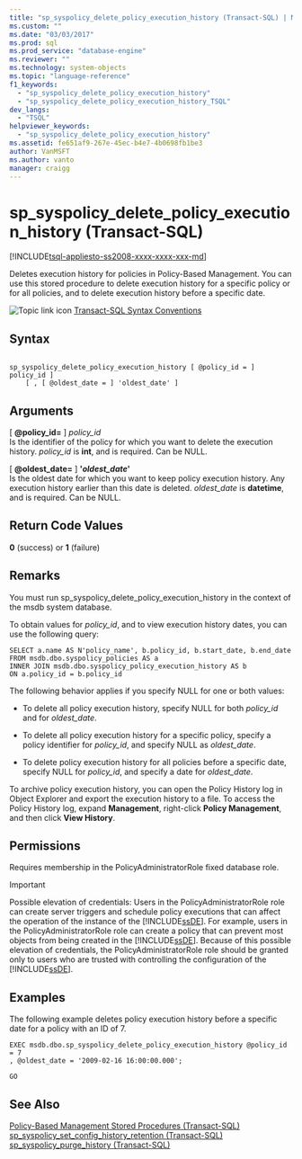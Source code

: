 ```yaml
---
title: "sp_syspolicy_delete_policy_execution_history (Transact-SQL) | Microsoft Docs"
ms.custom: ""
ms.date: "03/03/2017"
ms.prod: sql
ms.prod_service: "database-engine"
ms.reviewer: ""
ms.technology: system-objects
ms.topic: "language-reference"
f1_keywords: 
  - "sp_syspolicy_delete_policy_execution_history"
  - "sp_syspolicy_delete_policy_execution_history_TSQL"
dev_langs: 
  - "TSQL"
helpviewer_keywords: 
  - "sp_syspolicy_delete_policy_execution_history"
ms.assetid: fe651af9-267e-45ec-b4e7-4b0698fb1be3
author: VanMSFT
ms.author: vanto
manager: craigg
---
```

# sp_syspolicy_delete_policy_execution_history (Transact-SQL)
[!INCLUDE[tsql-appliesto-ss2008-xxxx-xxxx-xxx-md](../../includes/tsql-appliesto-ss2008-xxxx-xxxx-xxx-md.md)]

  Deletes execution history for policies in Policy-Based Management. You can use this stored procedure to delete execution history for a specific policy or for all policies, and to delete execution history before a specific date.  
  
 ![Topic link icon](../../database-engine/configure-windows/media/topic-link.gif "Topic link icon") [Transact-SQL Syntax Conventions](../../t-sql/language-elements/transact-sql-syntax-conventions-transact-sql.md)  
  
## Syntax  
  
```  
  
sp_syspolicy_delete_policy_execution_history [ @policy_id = ] policy_id ]  
    [ , [ @oldest_date = ] 'oldest_date' ]  
```  
  
## Arguments  
 [ **@policy_id=** ] *policy_id*  
 Is the identifier of the policy for which you want to delete the execution history. *policy_id* is **int**, and is required. Can be NULL.  
  
 [ **@oldest_date=** ] **'***oldest_date***'**  
 Is the oldest date for which you want to keep policy execution history. Any execution history earlier than this date is deleted. *oldest_date* is **datetime**, and is required. Can be NULL.  
  
## Return Code Values  
 **0** (success) or **1** (failure)  
  
## Remarks  
 You must run sp_syspolicy_delete_policy_execution_history in the context of the msdb system database.  
  
 To obtain values for *policy_id*, and to view execution history dates, you can use the following query:  
  
```  
SELECT a.name AS N'policy_name', b.policy_id, b.start_date, b.end_date  
FROM msdb.dbo.syspolicy_policies AS a   
INNER JOIN msdb.dbo.syspolicy_policy_execution_history AS b  
ON a.policy_id = b.policy_id  
```  
  
 The following behavior applies if you specify NULL for one or both values:  
  
-   To delete all policy execution history, specify NULL for both *policy_id* and for *oldest_date*.  
  
-   To delete all policy execution history for a specific policy, specify a policy identifier for *policy_id*, and specify NULL as *oldest_date*.  
  
-   To delete policy execution history for all policies before a specific date, specify NULL for *policy_id*, and specify a date for *oldest_date*.  
  
 To archive policy execution history, you can open the Policy History log in Object Explorer and export the execution history to a file. To access the Policy History log, expand **Management**, right-click **Policy Management**, and then click **View History**.  
  
## Permissions  
 Requires membership in the PolicyAdministratorRole fixed database role.  
  
> [!IMPORTANT]  
>  Possible elevation of credentials: Users in the PolicyAdministratorRole role can create server triggers and schedule policy executions that can affect the operation of the instance of the [!INCLUDE[ssDE](../../includes/ssde-md.md)]. For example, users in the PolicyAdministratorRole role can create a policy that can prevent most objects from being created in the [!INCLUDE[ssDE](../../includes/ssde-md.md)]. Because of this possible elevation of credentials, the PolicyAdministratorRole role should be granted only to users who are trusted with controlling the configuration of the [!INCLUDE[ssDE](../../includes/ssde-md.md)].  
  
## Examples  
 The following example deletes policy execution history before a specific date for a policy with an ID of 7.  
  
```  
EXEC msdb.dbo.sp_syspolicy_delete_policy_execution_history @policy_id = 7  
, @oldest_date = '2009-02-16 16:00:00.000';  
  
GO  
```  
  
## See Also  
 [Policy-Based Management Stored Procedures &#40;Transact-SQL&#41;](../../relational-databases/system-stored-procedures/policy-based-management-stored-procedures-transact-sql.md)   
 [sp_syspolicy_set_config_history_retention &#40;Transact-SQL&#41;](../../relational-databases/system-stored-procedures/sp-syspolicy-set-config-history-retention-transact-sql.md)   
 [sp_syspolicy_purge_history &#40;Transact-SQL&#41;](../../relational-databases/system-stored-procedures/sp-syspolicy-purge-history-transact-sql.md)  
  
  
